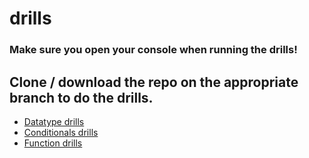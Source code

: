 # drills

### Make sure you open your console when running the drills!

## Clone / download the repo on the appropriate branch to do the drills.

- <a href="https://github.com/Learning-Fuze/drills/tree/datatypes" target="_blank">Datatype drills</a>
- <a href="https://github.com/Learning-Fuze/drills/tree/conditionals" target="_blank">Conditionals drills</a>
- <a href="https://github.com/Learning-Fuze/drills/tree/functions" target="_blank">Function drills</a>
